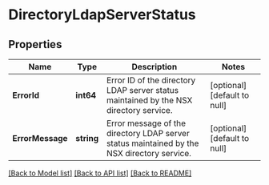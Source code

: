 # DirectoryLdapServerStatus

## Properties
Name | Type | Description | Notes
------------ | ------------- | ------------- | -------------
**ErrorId** | **int64** | Error ID of the directory LDAP server status maintained by the NSX directory service. | [optional] [default to null]
**ErrorMessage** | **string** | Error message of the directory LDAP server status maintained by the NSX directory service. | [optional] [default to null]

[[Back to Model list]](../README.md#documentation-for-models) [[Back to API list]](../README.md#documentation-for-api-endpoints) [[Back to README]](../README.md)

